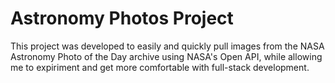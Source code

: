 # Astronomy Photos Project


This project was developed to easily and quickly pull images from the NASA Astronomy Photo of the Day archive using NASA's Open API, while allowing me to expiriment and get more comfortable with full-stack development.

